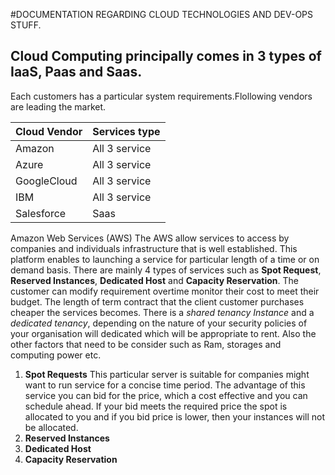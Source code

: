 #DOCUMENTATION REGARDING CLOUD TECHNOLOGIES AND DEV-OPS STUFF.

## Cloud Computing  principally comes in 3 types of IaaS, Paas and Saas.
Each customers has a particular system requirements.Flollowing vendors  are leading the market.

|Cloud Vendor|Services type|
|------------|-------------|
| Amazon     |All 3 service|
|Azure       |All 3 service|             
|GoogleCloud |All 3 service|
|IBM         |All 3 service|
|Salesforce  | Saas        |


Amazon Web Services (AWS)
The AWS allow services to access by companies and individuals infrastructure that is well established. This platform enables to launching a service for particular length of a time or on demand basis. There are mainly 4 types of services such as __Spot Request__, __Reserved Instances__, __Dedicated Host__ and __Capacity Reservation__. The customer can modify requirement overtime monitor their cost to meet their budget. The length of term contract that the client customer purchases cheaper the services becomes.
There is a _shared tenancy Instance_ and a _dedicated tenancy_, depending on the nature of your security policies of your organisation will dedicated which will be appropriate to rent.  Also the other factors that need to be consider such as Ram, storages and computing power etc. 
1.	__Spot Requests__
This particular server is suitable for companies might want to run service for a concise time period. The advantage of this service you can bid for the price, which a cost effective and you can schedule ahead. If your bid meets the required price the spot is allocated to you and if you bid price is lower, then your instances will not be allocated.
2.	__Reserved Instances__
3.	__Dedicated Host__
4.	__Capacity Reservation__


 



 

